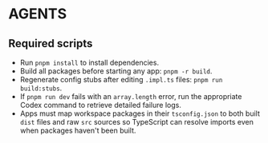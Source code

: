 # AGENTS

## Required scripts

- Run `pnpm install` to install dependencies.
- Build all packages before starting any app: `pnpm -r build`.
- Regenerate config stubs after editing `.impl.ts` files: `pnpm run build:stubs`.
- If `pnpm run dev` fails with an `array.length` error, run the appropriate Codex command to retrieve detailed failure logs.
- Apps must map workspace packages in their `tsconfig.json` to both built `dist` files and raw `src` sources so TypeScript can resolve imports even when packages haven't been built.

